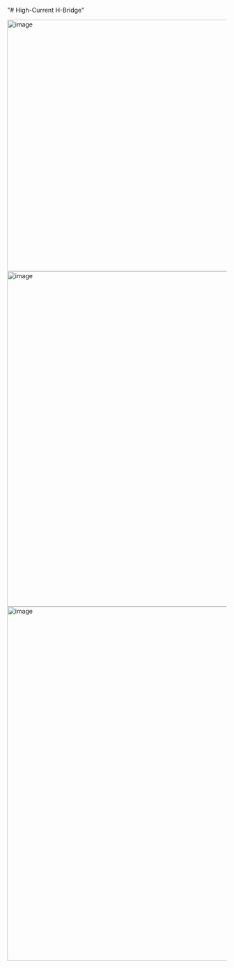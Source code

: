 "# High-Current H-Bridge"

<img width="1179" height="577" alt="image" src="https://github.com/user-attachments/assets/1163c0ab-c015-4822-9e6c-401f231ae221" />


<img width="1243" height="769" alt="image" src="https://github.com/user-attachments/assets/5db49828-6878-4199-89f4-117f41c82640" />


<img width="982" height="813" alt="image" src="https://github.com/user-attachments/assets/f5f5d79f-bab0-4f6a-8be4-b269261bef29" />
